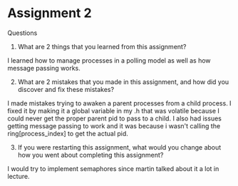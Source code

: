 # Assignment 2

Questions

1. What are 2 things that you learned from this assignment?

I learned how to manage processes in a polling model as well as how message passing works.

2. What are 2 mistakes that you made in this assignment, and how did you discover and fix these mistakes?

I made mistakes trying to awaken a parent processes from a child process. I fixed it by making it a global variable in my .h that was volatile because I could never get the proper parent pid to pass to a child. I also had issues getting message passing to work and it was because i wasn't calling the ring[process_index] to get the actual pid.

3. If you were restarting this assignment, what would you change about how you went about completing this assignment?

I would try to implement semaphores since martin talked about it a lot in lecture.
